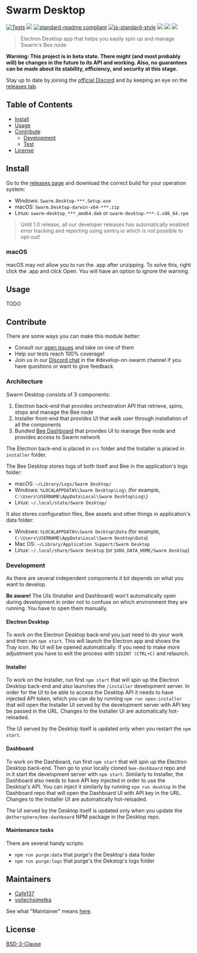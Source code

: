 # Swarm Desktop

[![Tests](https://github.com/ethersphere/swarm-desktop/actions/workflows/tests.yaml/badge.svg)](https://github.com/ethersphere/swarm-desktop/actions/workflows/tests.yaml)
[![](https://img.shields.io/badge/made%20by-Swarm-blue.svg?style=flat-square)](https://swarm.ethereum.org/)
[![standard-readme compliant](https://img.shields.io/badge/standard--readme-OK-brightgreen.svg?style=flat-square)](https://github.com/RichardLitt/standard-readme)
[![js-standard-style](https://img.shields.io/badge/code%20style-standard-brightgreen.svg?style=flat-square)](https://github.com/feross/standard)
![](https://img.shields.io/badge/npm-%3E%3D6.9.0-orange.svg?style=flat-square)
![](https://img.shields.io/badge/Node.js-%3E%3D14.0.0-orange.svg?style=flat-square)
![](https://img.shields.io/badge/runs%20on-macOS%20%7C%20Linux%20%7C%20Windows-orange)

> Electron Desktop app that helps you easily spin up and manage Swarm's Bee node

**Warning: This project is in beta state. There might (and most probably will) be changes in the future to its API and working. Also, no guarantees can be made about its stability, efficiency, and security at this stage.**

Stay up to date by joining the [official Discord](https://discord.gg/GU22h2utj6) and by keeping an eye on the [releases tab](https://github.com/ethersphere/swarm-desktop/releases).

## Table of Contents

- [Install](#install)
- [Usage](#usage)
- [Contribute](#contribute)
  - [Development](#development)
  - [Test](#test)
- [License](#license)

## Install

Go to the [releases page](https://github.com/ethersphere/swarm-desktop/releases/latest) and download the correct build for your operation system:

 - Windows: `Swarm.Desktop-***.Setup.exe`
 - macOS: `Swarm.Desktop-darwin-x64-***.zip`
 - Linux: `swarm-desktop_***_amd64.deb` or `swarm-desktop-***-1.x86_64.rpm`

> Until 1.0 release, all our developer releases has automatically enabled error tracking and reporting using sentry.io which is not possible to opt-out!

### macOS

macOS may not allow you to run the .app after unzipping. To solve this, right click the .app and click Open. You will have an option to ignore the warning.

## Usage

TODO

## Contribute

There are some ways you can make this module better:

- Consult our [open issues](https://github.com/ethersphere/swarm-desktop/issues) and take on one of them
- Help our tests reach 100% coverage!
- Join us in our [Discord chat](https://discord.gg/wdghaQsGq5) in the #develop-on-swarm channel if you have questions or want to give feedback

### Architecture

Swarm Desktop consists of 3 components:

 1. Electron back-end that provides orchestration API that retrieve, spins, stops and manage the Bee node
 2. Installer front-end that provides UI that walk user through installation of all the components
 3. Bundled [Bee Dashboard](https://github.com/ethersphere/bee-dashboard) that provides UI to manage Bee node and provides access to Swarm network

The Electron back-end is placed in `src` folder and the Installer is placed in `installer` folder.

The Bee Desktop stores logs of both itself and Bee in the application's logs folder:

 - macOS: `~/Library/Logs/Swarm Desktop/`
 - Windows: `%LOCALAPPDATA%\Swarm Desktop\Log\` (for example, `C:\Users\USERNAME\AppData\Local\Swarm Desktop\Log\`)
 - Linux: `~/.local/state/Swarm Desktop/`

It also stores configuration files, Bee assets and other things in application's data folder:

 - Windows: `%LOCALAPPDATA%\Swarm Desktop\Data` (for example, `C:\Users\USERNAME\AppData\Local\Swarm Desktop\Data`)
 - Mac OS: `~/Library/Application Support/Swarm Desktop`
 - Linux: `~/.local/share/Swarm Desktop` (or `$XDG_DATA_HOME/Swarm Desktop`)

### Development

As there are several independent components it bit depends on what you want to develop.

**Be aware!** The UIs (Installer and Dashboard) won't automatically open during development in order not to confuse on which
environment they are running. You have to open them manually.

#### Electron Desktop

To work on the Electron Desktop back-end you just need to do your work and then run `npm start`. This will launch the
Electron app and shows the Tray icon. No UI will be opened automatically. If you need to make more adjustment you have to exit
the process with `SIGINT (CTRL+C)` and relaunch.

#### Installer

To work on the Installer, run first `npm start` that will spin up the Electron Desktop back-end and also launches the `/installer` development
server. In order for the UI to be able to access the Desktop API it needs to have injected API token, which you can do by running `npm run open:installer`
that will open the Installer UI served by the development server with API key be passed in the URL. Changes to the Installer UI are automatically
hot-reloaded.

The UI served by the Desktop itself is updated only when you restart the `npm start`.

#### Dashboard

To work on the Dashboard, run first `npm start` that will spin up the Electron Desktop back-end. Then go to your locally cloned `bee-dashboard` repo and
in it start the development server with `npm start`. Similarly to Installer, the Dashboard also needs to have API key injected in order to use the
Desktop's API. You can inject it similarly by running `npm run desktop` in the Dashboard repo that will open the Dashboard UI with API key in the URL.
Changes to the Installer UI are automatically hot-reloaded.

The UI served by the Desktop itself is updated only when you update the `@ethersphere/bee-dashboard` NPM package in the Desktop repo.

#### Maintenance tasks

There are several handy scripts:

 - `npm run purge:data` that purge's the Desktop's data folder
 - `npm run purge:logs` that purge's the Dekstop's logs folder

## Maintainers

- [Cafe137](https://github.com/Cafe137)
- [vojtechsimetka](https://github.com/vojtechsimetka)

See what "Maintainer" means [here](https://github.com/ethersphere/repo-maintainer).

## License

[BSD-3-Clause](./LICENSE)
